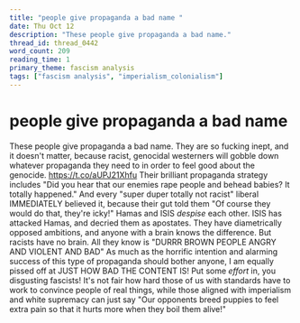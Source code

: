 ```yaml
---
title: "people give propaganda a bad name "
date: Thu Oct 12
description: "These people give propaganda a bad name."
thread_id: thread_0442
word_count: 209
reading_time: 1
primary_theme: fascism analysis
tags: ["fascism analysis", "imperialism_colonialism"]
---
```


# people give propaganda a bad name 

These people give propaganda a bad name. They are so fucking inept, and it doesn't matter, because racist, genocidal westerners will gobble down whatever propaganda they need to in order to feel good about the genocide. https://t.co/aUPJ21Xhfu Their brilliant propaganda strategy includes "Did you hear that our enemies rape people and behead babies? It totally happened." And every "super duper totally not racist" liberal IMMEDIATELY believed it, because their gut told them "Of course they would do that, they're icky!" Hamas and ISIS *despise* each other. ISIS has attacked Hamas, and decried them as apostates. They have diametrically opposed ambitions, and anyone with a brain knows the difference. But racists have no brain. All they know is "DURRR BROWN PEOPLE ANGRY AND VIOLENT AND BAD" As much as the horrific intention and alarming success of this type of propaganda should bother anyone, I am equally pissed off at JUST HOW BAD THE CONTENT IS! Put some *effort* in, you disgusting fascists! It's not fair how hard those of us with standards have to work to convince people of real things, while those aligned with imperialism and white supremacy can just say "Our opponents breed puppies to feel extra pain so that it hurts more when they boil them alive!"